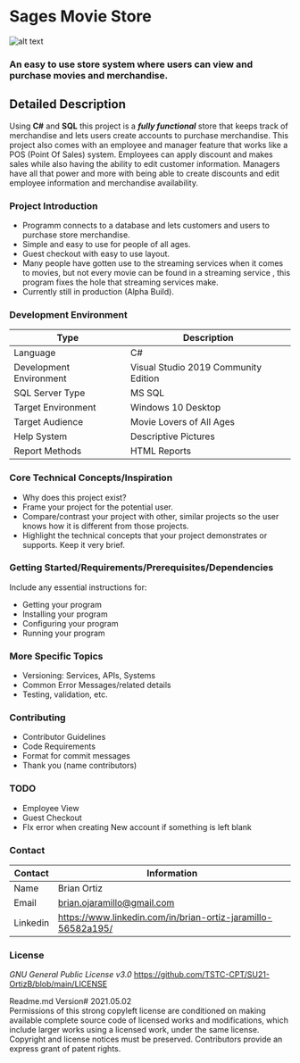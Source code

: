 # Sages Movie Store
![alt text](https://github.com/TSTC-CPT/SU21-OrtizB/blob/main/Images/Logo_SMS.gif "Sage's Movie Shop Logo")
### An easy to use store system where users can view and purchase movies and merchandise.

## Detailed Description

Using **C#** and **SQL** this project is a _**fully functional**_ store that keeps track of merchandise and lets users create accounts to purchase merchandise.
This project also comes with an employee and manager feature that works like a POS (Point Of Sales) system. Employees can apply discount and makes sales while also
having the ability to edit customer information. Managers have all that power and more with being able to create discounts and edit employee information and merchandise availability. 

### Project Introduction  

- Programm connects to a database and lets customers and users to purchase store merchandise. 
- Simple and easy to use for people of all ages. 
- Guest checkout with easy to use layout. 
- Many people have gotten use to the streaming services when it comes to movies, but not every movie can be found in a streaming service , this program fixes the hole that streaming services make.
- Currently still in production (Alpha Build).

### Development Environment

Type | Description
-----|-------------
Language | C#
Development Environment | Visual Studio 2019 Community Edition
SQL Server Type | MS SQL
Target Environment | Windows 10 Desktop
Target Audience | Movie Lovers of All Ages
Help System | Descriptive Pictures 
Report Methods | HTML Reports

### Core Technical Concepts/Inspiration

- Why does this project exist?
- Frame your project for the potential user. 
- Compare/contrast your project with other, similar projects so the user knows how it is different from those projects.
- Highlight the technical concepts that your project demonstrates or supports. Keep it very brief.

### Getting Started/Requirements/Prerequisites/Dependencies
Include any essential instructions for:
- Getting your program
- Installing your program
- Configuring your program
- Running your program

### More Specific Topics
- Versioning: Services, APIs, Systems
- Common Error Messages/related details
- Testing, validation, etc.

### Contributing
- Contributor Guidelines
- Code Requirements
- Format for commit messages
- Thank you (name contributors)

### TODO
- Employee View
- Guest Checkout
- FIx error when creating New account if something is left blank

### Contact

Contact | Information
--------|------
Name | Brian Ortiz
Email | brian.ojaramillo@gmail.com
Linkedin | https://www.linkedin.com/in/brian-ortiz-jaramillo-56582a195/

### License

*GNU General Public License v3.0*
https://github.com/TSTC-CPT/SU21-OrtizB/blob/main/LICENSE



Readme.md Version# 2021.05.02<br/>
Permissions of this strong copyleft license are conditioned on making available complete source code of licensed works and modifications, which include larger works using a licensed work, under the same license. Copyright and license notices must be preserved. Contributors provide an express grant of patent rights.
